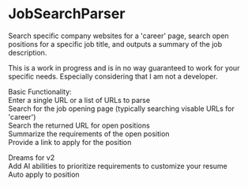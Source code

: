 # JobSearchParser
Search specific company websites for a 'career' page, search open positions for a specific job title, and outputs a summary of the job description.

This is a work in progress and is in no way guaranteed to work for your specific needs. Especially considering that I am not a developer.

Basic Functionality:  
Enter a single URL or a list of URLs to parse  
Search for the job opening page (typically searching visable URLs for 'career')  
Search the returned URL for open positions  
Summarize the requirements of the open position  
Provide a link to apply for the position  

Dreams for v2  
Add AI abilities to prioritize requirements to customize your resume  
Auto apply to position  
